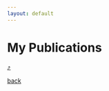 ```yaml
---
layout: default
---
```


# [](#my-publications)My Publications



[:arrow_heading_up:](#me-publications)

[back](/)
